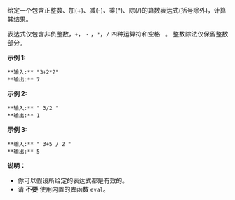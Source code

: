 给定一个包含正整数、加(+)、减(-)、乘(*)、除(/)的算数表达式(括号除外)，计算其结果。

表达式仅包含非负整数，`+`， `-` ，`*`，`/` 四种运算符和空格 ` `。 整数除法仅保留整数部分。

**示例  1:**

    
    
    **输入:** "3+2*2"
    **输出:** 7
    

**示例 2:**

    
    
    **输入:** " 3/2 "
    **输出:** 1

**示例 3:**

    
    
    **输入:** " 3+5 / 2 "
    **输出:** 5
    

**说明：**

  * 你可以假设所给定的表达式都是有效的。
  * 请 **不要** 使用内置的库函数 `eval`。

